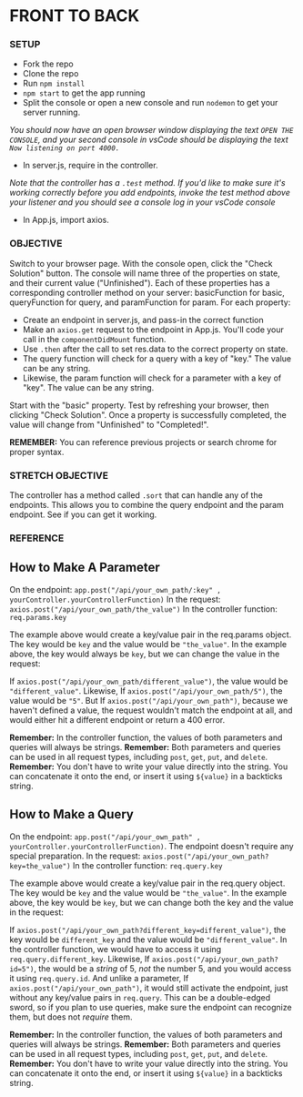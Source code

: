 # FRONT TO BACK 

### SETUP

- Fork the repo
- Clone the repo
- Run `npm install`
- `npm start` to get the app running
- Split the console or open a new console and run `nodemon` to get your server running.

*You should now have an open browser window displaying the text `OPEN THE CONSOLE`, and your second console in vsCode should be displaying the text `Now listening on port 4000.`*

- In server.js, require in the controller.

*Note that the controller has a `.test` method. If you'd like to make sure it's working correctly before you add endpoints, invoke the test method above your listener and you should see a console log in your vsCode console*

- In App.js, import axios.

### OBJECTIVE
   Switch to your browser page. With the console open, click the "Check Solution" button. The console will name three of the properties on state, and their current value ("Unfinished"). Each of these properties has a corresponding controller method on your server: basicFunction for basic, queryFunction for query, and paramFunction for param. For each property:

   - Create an endpoint in server.js, and pass-in the correct function
   - Make an `axios.get` request to the endpoint in App.js. You'll code your call in the `componentDidMount` function.
   - Use `.then` after the call to set res.data to the correct property on state.
   - The query function will check for a query with a key of "key." The value can be any string.
   - Likewise, the param function will check for a parameter with a key of "key". The value can be any string.

Start with the "basic" property. Test by refreshing your browser, then clicking "Check Solution". Once a property is successfully completed, the value will change from "Unfinished" to "Completed!". 

**REMEMBER:** You can reference previous projects or search chrome for proper syntax. 

### STRETCH OBJECTIVE
The controller has a method called `.sort` that can handle any of the endpoints. This allows you to combine the query endpoint and the param endpoint. See if you can get it working.

### REFERENCE
## How to Make A Parameter

On the endpoint: `app.post("/api/your_own_path/:key" , yourController.yourControllerFunction)`
In the request: `axios.post("/api/your_own_path/the_value")`
In the controller function: `req.params.key`

The example above would create a key/value pair in the req.params object. The key would be `key` and the value would be `"the_value"`. In the example above, the key would always be `key`, but we can change the value in the request:

If `axios.post("/api/your_own_path/different_value")`, the value would be `"different_value"`. Likewise,
If `axios.post("/api/your_own_path/5")`, the value would be `"5"`. But
If `axios.post("/api/your_own_path")`, because we haven't defined a value, the request wouldn't match the endpoint at all, and would either hit a different endpoint or return a 400 error.

**Remember:** In the controller function, the values of both parameters and queries will always be strings.
**Remember:** Both parameters and queries can be used in all request types, including `post`, `get`, `put`, and `delete`.
**Remember:** You don't have to write your value directly into the string. You can concatenate it onto the end, or insert it using `${value}` in a backticks string.

## How to Make a Query

On the endpoint: `app.post("/api/your_own_path" , yourController.yourControllerFunction)`. The endpoint doesn't require any special preparation.
In the request: `axios.post("/api/your_own_path?key=the_value")`
In the controller function: `req.query.key`

The example above would create a key/value pair in the req.query object. The key would be `key` and the value would be `"the_value"`. In the example above, the key would be `key`, but we can change both the key and the value in the request:

If `axios.post("/api/your_own_path?different_key=different_value")`, the key would be `different_key` and the value would be `"different_value"`. In the controller function, we would have to access it using `req.query.different_key`. Likewise,
If `axios.post("/api/your_own_path?id=5")`, the would be a *string* of 5, *not* the number 5, and you would access it using `req.query.id`. And unlike a parameter,
If `axios.post("/api/your_own_path")`, it would still activate the endpoint, just without any key/value pairs in `req.query`. This can be a double-edged sword, so if you plan to use queries, make sure the endpoint can recognize them, but does not *require* them.

**Remember:** In the controller function, the values of both parameters and queries will always be strings.
**Remember:** Both parameters and queries can be used in all request types, including `post`, `get`, `put`, and `delete`.
**Remember:** You don't have to write your value directly into the string. You can concatenate it onto the end, or insert it using `${value}` in a backticks string.


